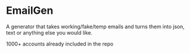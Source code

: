 # EmailGen

A generator that takes working/fake/temp emails and turns them into json, text or anything else you would like. 

1000+ accounts already included in the repo
